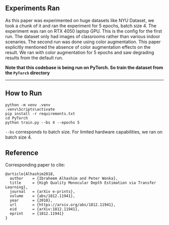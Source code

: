 ## Experiments Ran

As this paper was experimented on huge datasets like NYU Dataset, we took a chunk of it and ran the experiment for 5 epochs, batch size 4. The experiment was ran on RTX 4050 laptop GPU. This is the config for the first run. The dataset only had images of classrooms rather than various indoor scenaries. The second run was done using color augmentation. This paper explicitly mentioned the absence of color augmentation effects on the result. We ran with color augmentation for 5 epochs and saw degrading results from the default run.

**Note that this codebase is being run on PyTorch. So train the dataset from the `PyTorch` directory**

---

## How to Run

```
python -m venv .venv
.venv\Scripts\activate
pip install -r requirements.txt
cd PyTorch
python train.py --bs 4 --epochs 5
```

`--bs` corresponds to batch size. For limited hardware capabilities, we ran on batch size 4.

## Reference

Corresponding paper to cite:

```
@article{Alhashim2018,
  author    = {Ibraheem Alhashim and Peter Wonka},
  title     = {High Quality Monocular Depth Estimation via Transfer Learning},
  journal   = {arXiv e-prints},
  volume    = {abs/1812.11941},
  year      = {2018},
  url       = {https://arxiv.org/abs/1812.11941},
  eid       = {arXiv:1812.11941},
  eprint    = {1812.11941}
}
```
